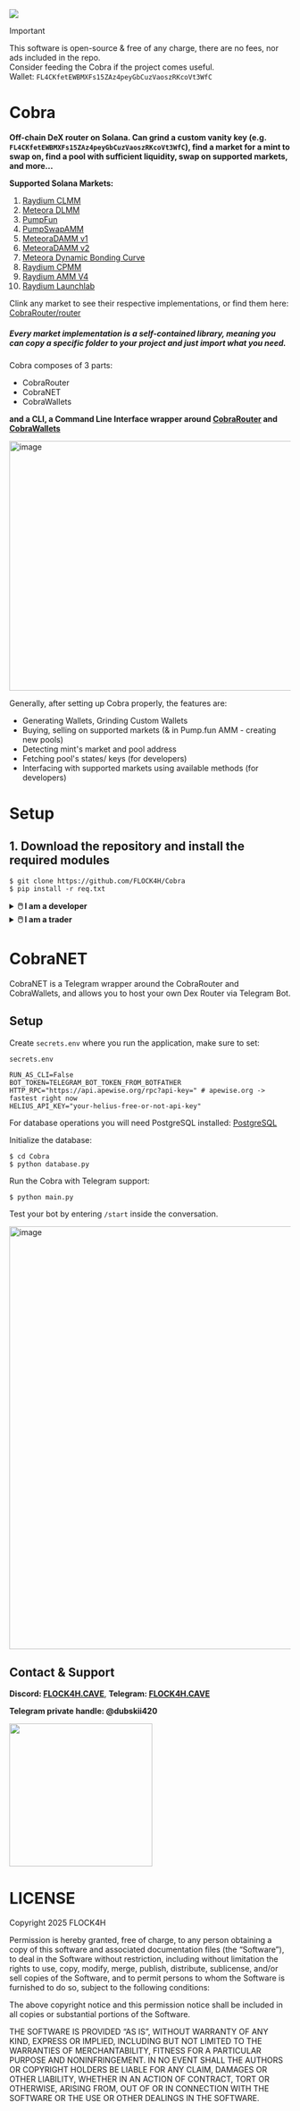 <img src="https://github.com/FLOCK4H/Cobra/blob/main/docs/imgs/cobra_banner.png" />

> [!IMPORTANT]
> This software is open-source & free of any charge, there are no fees, nor ads included in the repo.
> </br>
> Consider feeding the Cobra if the project comes useful.
> </br>
> Wallet: `FL4CKfetEWBMXFs15ZAz4peyGbCuzVaoszRKcoVt3WfC`

# Cobra

**Off-chain DeX router on Solana. Can grind a custom vanity key (e.g. `FL4CKfetEWBMXFs15ZAz4peyGbCuzVaoszRKcoVt3WfC`), find a market for a mint to swap on, find a pool with sufficient liquidity, swap on supported markets, and more...** 

**Supported Solana Markets:**

1. [Raydium CLMM](https://github.com/FLOCK4H/Cobra/tree/main/CobraRouter/CobraRouter/router/raydiumswap/clmm)
2. [Meteora DLMM](https://github.com/FLOCK4H/Cobra/tree/main/CobraRouter/CobraRouter/router/meteora_dlmm)
3. [PumpFun](https://github.com/FLOCK4H/Cobra/tree/main/CobraRouter/CobraRouter/router/pump_fun)
4. [PumpSwapAMM](https://github.com/FLOCK4H/Cobra/tree/main/CobraRouter/CobraRouter/router/PumpSwapAMM)
5. [MeteoraDAMM v1](https://github.com/FLOCK4H/Cobra/tree/main/CobraRouter/CobraRouter/router/meteora_damm_v1)
6. [MeteoraDAMM v2](https://github.com/FLOCK4H/Cobra/tree/main/CobraRouter/CobraRouter/router/meteora_damm_v2)
7. [Meteora Dynamic Bonding Curve](https://github.com/FLOCK4H/Cobra/tree/main/CobraRouter/CobraRouter/router/meteoraDBC)
8. [Raydium CPMM](https://github.com/FLOCK4H/Cobra/tree/main/CobraRouter/CobraRouter/router/raydiumswap/cpmm)
9. [Raydium AMM V4](https://github.com/FLOCK4H/Cobra/tree/main/CobraRouter/CobraRouter/router/raydiumswap/amm_v4)
10. [Raydium Launchlab](https://github.com/FLOCK4H/Cobra/tree/main/CobraRouter/CobraRouter/router/raydiumswap/launchlab)

Clink any market to see their respective implementations, or find them here: [CobraRouter/router](https://github.com/FLOCK4H/Cobra/tree/main/CobraRouter/CobraRouter/router)

<h5>Every market implementation is a self-contained library, meaning you can copy a specific folder to your project and just import what you need.</h5>

Cobra composes of 3 parts:
- CobraRouter
- CobraNET
- CobraWallets

**and a CLI, a Command Line Interface wrapper around [CobraRouter](https://github.com/FLOCK4H/Cobra/tree/main/CobraRouter/CobraRouter) and [CobraWallets](https://github.com/FLOCK4H/Cobra/tree/main/CobraWallets/)**

<img width="1075" height="447" alt="image" src="https://github.com/user-attachments/assets/58dc5704-fcf7-4272-a34d-15785b91cf4f" />

Generally, after setting up Cobra properly, the features are:
- Generating Wallets, Grinding Custom Wallets
- Buying, selling on supported markets (& in Pump.fun AMM - creating new pools)
- Detecting mint's market and pool address
- Fetching pool's states/ keys (for developers)
- Interfacing with supported markets using available methods (for developers)

# Setup

## 1. Download the repository and install the required modules

```
$ git clone https://github.com/FLOCK4H/Cobra
$ pip install -r req.txt
```

<details>
    <summary><b>🖱️ I am a developer</b></summary>

## 2. Install [CobraRouter](https://github.com/FLOCK4H/Cobra/tree/main/CobraRouter/CobraRouter) module:
    
```bash
$ cd CobraRouter
$ pip install .
```

Using the `Router(ctx: AsyncClient, session: aiohttp.ClientSession)` class requires the `secrets.env` file that includes:

`secrets.env`
```
HELIUS_API_KEY="your-helius-free-or-not-api-key" 
```

<details>
    <summary><b> (click) Alternatively, you can hardcode the helius key into the module and reinstall.</b></summary>

To hardcode the key change the line `HELIUS_API_KEY = os.getenv("HELIUS_API_KEY")` to `HELIUS_API_KEY = "your-api-key-here"`

`CobraRouter/router/libutils/_helius_api.py`
```python
import asyncio
...

load_dotenv("secrets.env") # will walk down to find the API key, if doesn't work for some reason, please manually set the API key below

# HELIUS_API_KEY = "5exxxxx-your-api-key-here"
HELIUS_API_KEY = os.getenv("HELIUS_API_KEY") # <- Change to string. e.g. "helius-api-key-here"

if not HELIUS_API_KEY:
    raise ValueError("HELIUS_API_KEY is not set in secrets.env | Or we couldn't find it, please manually set the API key in `CobraRouter/router/libutils/_helius_api.py`")
```

To reinstall:

```bash
# You have to be inside CobraRouter folder

$ pip uninstall cobra-router -y
$ pip install .
```
    
</details>

**Example usage:**

```python
from CobraRouter.detect import CobraDetector
from CobraRouter.router import Router
import asyncio
from solana.rpc.async_api import AsyncClient
import aiohttp

async def main():
    client = AsyncClient("https://api.apewise.org/rpc?api-key=")
    session = aiohttp.ClientSession()
    router = Router(client, session)
    detector = CobraDetector(router, "https://api.apewise.org/rpc?api-key=")
    detect = await detector._detect("9R1pCPM7GRr9F4gk978LqBQiPKfYStbZKc5iKV4imoon")
    print(detect)
    await client.close()
    await session.close()
    await router.close()

if __name__ == "__main__":
    asyncio.run(main())
```

**Example output:**

```bash
PS C:\Users\swear\Desktop> python .\test.py
BMBcZ9GWMCi9HaCE7BagrLxakzffy6fAGdEpihLRfVPw
[CobraRouter] Route winner (?): 675kPX9MHTjS2zt1qfr1NYHuzeLXfQM9H24wFSUt1Mp8 -> BMBcZ9GWMCi9HaCE7BagrLxakzffy6fAGdEpihLRfVPw
('675kPX9MHTjS2zt1qfr1NYHuzeLXfQM9H24wFSUt1Mp8', 'BMBcZ9GWMCi9HaCE7BagrLxakzffy6fAGdEpihLRfVPw')
```

More in the documentation (_In progress_).

</details>

<details>

<summary><b>🖱️ I am a trader</b></summary>

## 2. Configure the `secrets.env` file:

> Required variables are: `RUN_AS_CLI`, `HTTP_RPC`, `HELIUS_API_KEY` and `PRIVATE_KEY`.</br> 
> Helius can be free tier.</br>
> **Current fastest HTTP RPC Provider:** [Apewise](https://apewise.org)

**In `secrets.env` you can control `SLIPPAGE`, which is 1..100 range, and `PRIORITY_FEE_LEVEL` which is a String and options are: `low`, `medium`, `high`, `turbo`.**

```
RUN_AS_CLI=True
BOT_TOKEN=
HTTP_RPC="https://api.apewise.org/rpc?api-key=" # apewise.org -> fastest right now

# For getting mint authority we use `getAsset` from Helius off-chain API, Free Tier works just fine:
HELIUS_API_KEY="your-helius-free-or-not-api-key" 

# CLI CONFIG SECTION
PRIVATE_KEY=2wY3abcde5Pj4xxxxxxxxxxxxxxxxxxxxxxxxxxxx
SLIPPAGE=30 # Set if using CLI
PRIORITY_FEE_LEVEL="high" # Set if using CLI | "low", "medium", "high", "turbo"
```

## 3. Run the CLI

`$ python main.py`


<img width="913" height="181" alt="image" src="https://github.com/user-attachments/assets/ef98c6ab-86a5-4548-bba2-8d3ad9bdc89a" />


</details>

# CobraNET

CobraNET is a Telegram wrapper around the CobraRouter and CobraWallets, and allows you to host your own Dex Router via Telegram Bot.

## Setup

Create `secrets.env` where you run the application, make sure to set:

`secrets.env`
```
RUN_AS_CLI=False
BOT_TOKEN=TELEGRAM_BOT_TOKEN_FROM_BOTFATHER
HTTP_RPC="https://api.apewise.org/rpc?api-key=" # apewise.org -> fastest right now
HELIUS_API_KEY="your-helius-free-or-not-api-key" 
```

For database operations you will need PostgreSQL installed: [PostgreSQL](https://www.postgresql.org/download)

Initialize the database:

```
$ cd Cobra
$ python database.py
```

Run the Cobra with Telegram support:

`$ python main.py`

Test your bot by entering `/start` inside the conversation.

<img width="528" height="757" alt="image" src="https://github.com/user-attachments/assets/8af7dd6b-cc97-4ee1-9ed3-6abd5a13c163" />


## Contact & Support

**Discord: [FLOCK4H.CAVE](https://discord.gg/thREUECv2a)**, **Telegram: [FLOCK4H.CAVE](https://t.me/flock4hcave)**

**Telegram private handle: @dubskii420**

<img src="https://github.com/user-attachments/assets/d655c153-0056-47fc-8314-6f919f18ed6d" width="256" />

# LICENSE

Copyright 2025 FLOCK4H

Permission is hereby granted, free of charge, to any person obtaining a copy of this software and associated documentation files (the “Software”), to deal in the Software without restriction, including without limitation the rights to use, copy, modify, merge, publish, distribute, sublicense, and/or sell copies of the Software, and to permit persons to whom the Software is furnished to do so, subject to the following conditions:

The above copyright notice and this permission notice shall be included in all copies or substantial portions of the Software.

THE SOFTWARE IS PROVIDED “AS IS”, WITHOUT WARRANTY OF ANY KIND, EXPRESS OR IMPLIED, INCLUDING BUT NOT LIMITED TO THE WARRANTIES OF MERCHANTABILITY, FITNESS FOR A PARTICULAR PURPOSE AND NONINFRINGEMENT. IN NO EVENT SHALL THE AUTHORS OR COPYRIGHT HOLDERS BE LIABLE FOR ANY CLAIM, DAMAGES OR OTHER LIABILITY, WHETHER IN AN ACTION OF CONTRACT, TORT OR OTHERWISE, ARISING FROM, OUT OF OR IN CONNECTION WITH THE SOFTWARE OR THE USE OR OTHER DEALINGS IN THE SOFTWARE.
